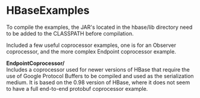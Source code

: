 HBaseExamples
==============

To compile the examples, the JAR's located in the hbase/lib directory need to be added to the CLASSPATH before
compilation.

Included a few useful coprocessor examples, one is for an Observer coprocessor, and the more complex Endpoint coprocessor example.

**EndpointCoprocessor/**   
Includes a coprocessor used for newer versions of HBase that require the use of Google Protocol
Buffers to be compiled and used as the serialization medium.  It is based on the 0.98 version of HBase, where it does
not seem to have a full end-to-end protobuf coprocessor example.
